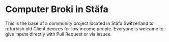 # Computer Broki in Stäfa

This is the base of a community project located in Stäfa Switzerland to refurbish old Client devices for low income people.
Everyone is welcome to give inputs directly with Pull Request or via Issues.
